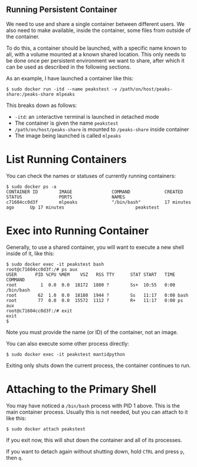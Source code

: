 Running Persistent Container
----------------------------

We need to use and share a single container between different users. We also
need to make available, inside the container, some files from outside of the
container.

To do this, a container should be launched, with a specific name known to all,
with a volume mounted at a known shared location. This only needs to be done
once per persistent environment we want to share, after which it can be used
as described in the following sections.

As an example, I have launched a container like this:
```
$ sudo docker run -itd --name peakstest -v /path/on/host/peaks-share:/peaks-share mlpeaks
```
This breaks down as follows:
- `-itd`: an `i`nteractive `t`erminal is launched in `d`etached mode
- The container is given the name `peakstest`
- `/path/on/host/peaks-share` is mounted to `/peaks-share` inside container
- The image being launched is called `mlpeaks`


List Running Containers
=======================

You can check the names or statuses of currently running containers:
```
$ sudo docker ps -a
CONTAINER ID        IMAGE               COMMAND             CREATED             STATUS              PORTS               NAMES
c71604cc0d3f        mlpeaks             "/bin/bash"         17 minutes ago      Up 17 minutes                           peakstest
```


Exec into Running Container
===========================

Generally, to use a shared container, you will want to execute a new shell
inside of it, like this:
```
$ sudo docker exec -it peakstest bash
root@c71604cc0d3f:/# ps aux
USER       PID %CPU %MEM    VSZ   RSS TTY      STAT START   TIME COMMAND
root         1  0.0  0.0  18172  1880 ?        Ss+  10:55   0:00 /bin/bash
root        62  1.0  0.0  18180  1944 ?        Ss   11:17   0:00 bash
root        77  0.0  0.0  15572  1112 ?        R+   11:17   0:00 ps aux
root@c71604cc0d3f:/# exit
exit
$ 
```
Note you must provide the name (or ID) of the container, not an image.

You can also execute some other process directly:
```
$ sudo docker exec -it peakstest mantidpython
```

Exiting only shuts down the current process, the container continues to run.


Attaching to the Primary Shell
==============================

You may have noticed a `/bin/bash` process with PID 1 above. This is the main
container process. Usually this is not needed, but you can attach to it like
this:

```
$ sudo docker attach peakstest
```
If you exit now, this will shut down the container and all of its processes.

If you want to detach again without shutting down, hold `CTRL` and press `p`,
then `q`.

